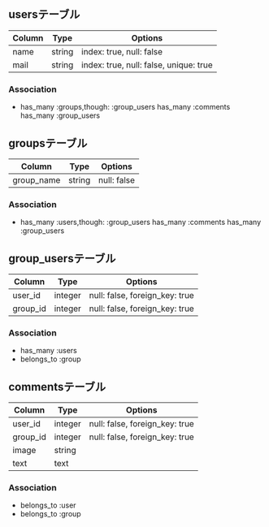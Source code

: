 ## usersテーブル
|Column|Type|Options|
|------|----|-------|
|name|string|index: true, null: false|
|mail|string|index: true, null: false, unique: true|
### Association
- has_many :groups,though: :group_users
  has_many :comments
  has_many :group_users


## groupsテーブル
|Column|Type|Options|
|------|----|-------|
|group_name|string|null: false|
### Association
- has_many :users,though: :group_users
  has_many :comments
  has_many :group_users


## group_usersテーブル
|Column|Type|Options|
|------|----|-------|
|user_id|integer|null: false, foreign_key: true|
|group_id|integer|null: false, foreign_key: true|
### Association
- has_many :users
- belongs_to :group


## commentsテーブル
|Column|Type|Options|
|------|----|-------|
|user_id|integer|null: false, foreign_key: true|
|group_id|integer|null: false, foreign_key: true|
|image|string|
|text|text|
### Association
- belongs_to :user
- belongs_to :group

